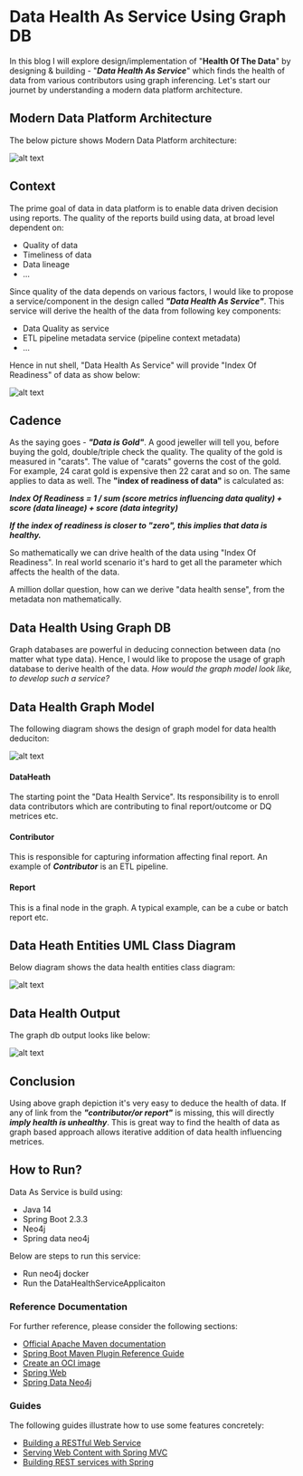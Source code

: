 # Data Health As Service Using Graph DB

In this blog I will explore design/implementation of "**Health Of The Data**" by designing & building - "**_Data Health As Service_**" which finds the health of data from various contributors using graph inferencing.
Let's start our journet by understanding a modern data platform architecture.
## Modern Data Platform Architecture
The below picture shows Modern Data Platform architecture:

![alt text](DataArchitecture.png)

## Context
The prime goal of data in data platform is to enable data driven decision using reports. The quality of the reports build using data, at broad level dependent on:
- Quality of data
- Timeliness of data
- Data lineage
- ...

Since quality of the data depends on various factors, I would like to propose a service/component in the design called _**"Data Health As Service"**_. This service will derive the health of the data from following key components:
- Data Quality as service
- ETL pipeline metadata service (pipeline context metadata)
- ...

Hence in nut shell, "Data Health As Service" will provide "Index Of Readiness" of data as show below:

![alt text](data-health-indexofreadiness.png)

## Cadence
As the saying goes - **_"Data is Gold"_**. A good jeweller will tell you, before buying the gold, double/triple check the quality. The quality of the gold is measured in "carats". The value of "carats" governs the cost of the gold. For example, 24 carat gold is expensive then 22 carat and so on.
The same applies to data as well.
The **"index of readiness of data"** is calculated as:

**_Index Of Readiness = 1 / sum (score  metrics influencing data quality) + score (data lineage) + score (data integrity)_**

_**If the index of readiness is closer to "zero", this implies that data is healthy.**_

So mathematically we can drive health of the data using "Index Of Readiness". In real world scenario it's hard to get all the parameter which affects the health of the data.

A million dollar question, how can we derive "data health sense", from the metadata non mathematically.

## Data Health Using Graph DB

Graph databases are powerful in deducing connection between data (no matter what type data). Hence, I would like to propose the usage of graph database to derive health of the data. _How would the graph model look like, to develop such a service?_

## Data Health Graph Model

The following diagram shows the design of graph model for data health deduciton:

![alt text](datahealth-graphdb-model.png)

#### DataHeath
   The starting point the "Data Health Service". Its responsibility is to enroll data contributors which are contributing to final report/outcome or DQ metrices etc.
#### Contributor
   This is responsible for capturing information affecting final report. An example of _**Contributor**_ is an ETL pipeline.
#### Report
   This is a final node in the graph. A typical example, can be a cube or batch report etc.
   

## Data Heath Entities UML Class Diagram

Below diagram shows the data health entities class diagram:

![alt text](datahealth-entities-classmodel.png)

## Data Health Output
The graph db output looks like below:

![alt text](datahealth-graph-output.png)

## Conclusion

Using above graph depiction it's very easy to deduce the health of data. If any of link from the **_"contributor/or report"_**  is missing, this will directly **_imply health is unhealthy_**. This is great way to find the health of data as graph based approach allows iterative addition of data health influencing metrices.

## How to Run?
Data As Service is build using:
- Java 14
- Spring Boot 2.3.3
- Neo4j
- Spring data neo4j

Below are steps to run this service:
- Run neo4j docker
- Run the DataHealthServiceApplicaiton

### Reference Documentation
For further reference, please consider the following sections:

* [Official Apache Maven documentation](https://maven.apache.org/guides/index.html)
* [Spring Boot Maven Plugin Reference Guide](https://docs.spring.io/spring-boot/docs/2.3.3.RELEASE/maven-plugin/reference/html/)
* [Create an OCI image](https://docs.spring.io/spring-boot/docs/2.3.3.RELEASE/maven-plugin/reference/html/#build-image)
* [Spring Web](https://docs.spring.io/spring-boot/docs/2.3.3.RELEASE/reference/htmlsingle/#boot-features-developing-web-applications)
* [Spring Data Neo4j](https://spring.io/projects/spring-data-neo4j)


### Guides
The following guides illustrate how to use some features concretely:

* [Building a RESTful Web Service](https://spring.io/guides/gs/rest-service/)
* [Serving Web Content with Spring MVC](https://spring.io/guides/gs/serving-web-content/)
* [Building REST services with Spring](https://spring.io/guides/tutorials/bookmarks/)


